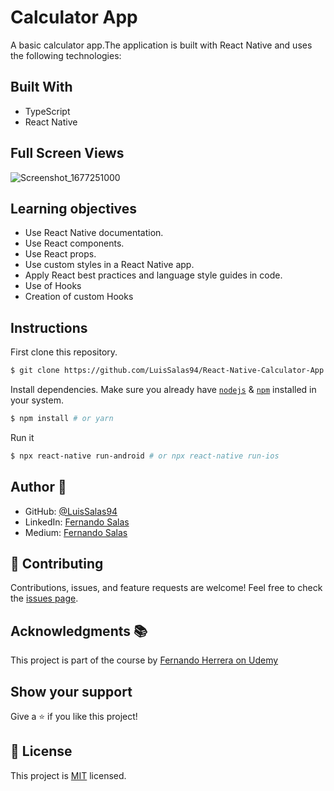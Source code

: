 # Calculator App
A basic calculator app.The application is built with React Native and uses the following technologies:
    
## Built With

- TypeScript
- React Native

## Full Screen Views
![Screenshot_1677251000](https://user-images.githubusercontent.com/57297709/221213435-065fef33-687e-42e3-b9b7-621c7658cd5c.png)

## Learning objectives
- Use React Native documentation.
- Use React components.
- Use React props.
- Use custom styles in a React Native app.
- Apply React best practices and language style guides in code.
- Use of Hooks
- Creation of custom Hooks

## Instructions

First clone this repository.
```bash
$ git clone https://github.com/LuisSalas94/React-Native-Calculator-App
```

Install dependencies. Make sure you already have [`nodejs`](https://nodejs.org/en/) & [`npm`](https://www.npmjs.com/) installed in your system.
```bash
$ npm install # or yarn
```

Run it
```bash
$ npx react-native run-android # or npx react-native run-ios
```


## Author 👤

- GitHub: [@LuisSalas94](https://github.com/LuisSalas94)
- LinkedIn: [Fernando Salas](https://www.linkedin.com/in/luisfernandosalasgave/)
- Medium: [Fernando Salas](https://medium.com/@luisfernandosalasg)

## 🤝 Contributing

Contributions, issues, and feature requests are welcome!
Feel free to check the [issues page](../../issues/).

## Acknowledgments 📚 
This project is part of the course by [Fernando Herrera on Udemy](https://www.udemy.com/course/react-native-fh/)

## Show your support

Give a ⭐️ if you like this project!

## 📝 License

This project is [MIT](./MIT.md) licensed.
